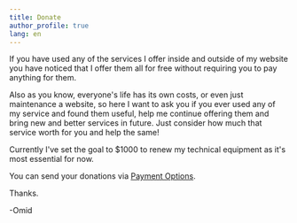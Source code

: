 ```yaml
---
title: Donate
author_profile: true
lang: en
---
```

If you have used any of the services I offer inside and outside of my website you have noticed that I offer them all for free without requiring you to pay anything for them.

Also as you know, everyone's life has its own costs, or even just maintenance a website, so here I want to ask you if you ever used any of my service and found them useful, help me continue offering them and bring new and better services in future. Just consider how much that service worth for you and help the same!

Currently I've set the goal to $1000 to renew my technical equipment as it's most essential for now.

You can send your donations via [Payment Options](payment-options).

Thanks.

-Omid
